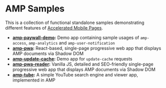 <!---
Copyright 2015 The AMP HTML Authors. All Rights Reserved.

Licensed under the Apache License, Version 2.0 (the "License");
you may not use this file except in compliance with the License.
You may obtain a copy of the License at

      http://www.apache.org/licenses/LICENSE-2.0

Unless required by applicable law or agreed to in writing, software
distributed under the License is distributed on an "AS-IS" BASIS,
WITHOUT WARRANTIES OR CONDITIONS OF ANY KIND, either express or implied.
See the License for the specific language governing permissions and
limitations under the License.
-->

# AMP Samples

This is a collection of functional standalone samples demonstrating different features of [Accelerated Mobile Pages](https://www.ampproject.org).

- **[amp-paywall-demo](./amp-paywall-demo):** Demo app containing sample usages of `amp-access`, `amp-analytics` and `amp-user-notification`
- **[amp-pwa](./amp-pwa):** React-based, single-page progressive web app that displays AMP documents via Shadow DOM
- **[amp-update-cache](./amp-update-cache):** Demo app for `update-cache` requests
- **[amp-pwa-reader](./amp-pwa-reader):** Vanilla JS, detailed and SEO-friendly single-page progressive web app that displays AMP documents via Shadow DOM
- **[amp-tube](./amp-tube):** A simple YouTube search engine and viewer app, implemented in AMP
